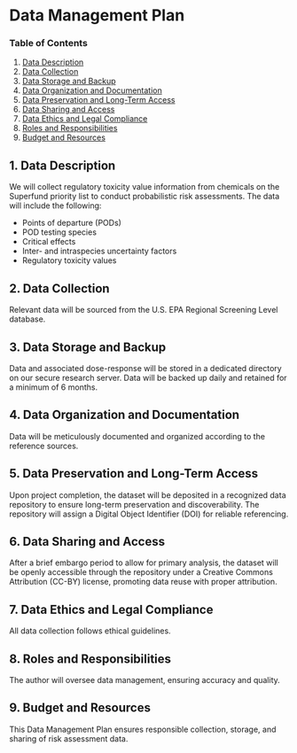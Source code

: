 # Data Management Plan

### Table of Contents

1. [Data Description](#1-data-description)
2. [Data Collection](#2-data-collection)
3. [Data Storage and Backup](#3-data-storage-and-backup)
4. [Data Organization and Documentation](#4-data-organization-and-documentation)
5. [Data Preservation and Long-Term Access](#5-data-preservation-and-long-term-access)
6. [Data Sharing and Access](#6-data-sharing-and-access)
7. [Data Ethics and Legal Compliance](#7-data-ethics-and-legal-compliance)
8. [Roles and Responsibilities](#8-roles-and-responsibilities)
9. [Budget and Resources](#9-budget-and-resources)

## 1. Data Description
We will collect regulatory toxicity value information from chemicals on the Superfund priority list to conduct probabilistic risk assessments. The data will include the following: 
- Points of departure (PODs)
- POD testing species
- Critical effects
- Inter- and intraspecies uncertainty factors
- Regulatory toxicity values

## 2. Data Collection
Relevant data will be sourced from the U.S. EPA Regional Screening Level database.

## 3. Data Storage and Backup
Data and associated dose-response will be stored in a dedicated directory on our secure research server. Data will be backed up daily and retained for a minimum of 6 months.

## 4. Data Organization and Documentation
Data will be meticulously documented and organized according to the reference sources. 

## 5. Data Preservation and Long-Term Access
Upon project completion, the dataset will be deposited in a recognized data repository to ensure long-term preservation and discoverability. The repository will assign a Digital Object Identifier (DOI) for reliable referencing. 

## 6. Data Sharing and Access
After a brief embargo period to allow for primary analysis, the dataset will be openly accessible through the repository under a Creative Commons Attribution (CC-BY) license, promoting data reuse with proper attribution.

## 7. Data Ethics and Legal Compliance
All data collection follows ethical guidelines.

## 8. Roles and Responsibilities
The author will oversee data management, ensuring accuracy and quality.

## 9. Budget and Resources
This Data Management Plan ensures responsible collection, storage, and sharing of risk assessment data.
